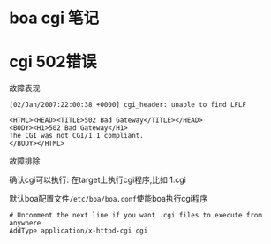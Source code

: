 # boa cgi 笔记

# cgi 502错误

故障表现

```
[02/Jan/2007:22:00:38 +0000] cgi_header: unable to find LFLF
```
```
<HTML><HEAD><TITLE>502 Bad Gateway</TITLE></HEAD>
<BODY><H1>502 Bad Gateway</H1>
The CGI was not CGI/1.1 compliant.
</BODY></HTML>
```

故障排除

确认cgi可以执行: 在target上执行cgi程序,比如 1.cgi

默认boa配置文件`/etc/boa/boa.conf`使能boa执行cgi程序

```
# Uncomment the next line if you want .cgi files to execute from anywhere   
AddType application/x-httpd-cgi cgi  
```
